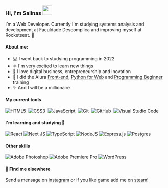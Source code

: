 ### Hi, I'm Salinas <img src="https://media.giphy.com/media/hvRJCLFzcasrR4ia7z/giphy.gif" width="30px">

<!-- <h1 align="left">Hi, I'm Salinas </h1> -->

I’m a Web Developer. Currently I'm studying systems analysis and development at Faculdade Descomplica and improving myself at Rocketseat. 🚀

#### About me:
- 💻 I went back to studying programming in 2022
- ⚛️ I'm very excited to learn new things
- 🚀 I love digital business, entrepreneurship and inovation
- 📝 I did the Alura [Front-end](https://cursos.alura.com.br/user/salinas/degree-front-end-113709/certificate), [Python for Web](https://cursos.alura.com.br/user/salinas/degree-Python-linguagem-162571/certificate) and [Programming Beginner](https://cursos.alura.com.br/user/salinas/degree-Python-linguagem-162571/certificate) training
- ✨ And I will be a millionaire

#### My current tools
![HTML5](https://img.shields.io/badge/html5-%23E34F26.svg?style=for-the-badge&logo=html5&logoColor=white)&nbsp;
![CSS3](https://img.shields.io/badge/css3-%231572B6.svg?style=for-the-badge&logo=css3&logoColor=white)&nbsp;
![JavaScript](https://img.shields.io/badge/javascript-%23323330.svg?style=for-the-badge&logo=javascript&logoColor=%23F7DF1E)&nbsp;
![Git](https://img.shields.io/badge/git-%23F05033.svg?style=for-the-badge&logo=git&logoColor=white)&nbsp;
![GitHub](https://img.shields.io/badge/github-%23121011.svg?style=for-the-badge&logo=github&logoColor=white)&nbsp;
![Visual Studio Code](https://img.shields.io/badge/Visual%20Studio-5C2D91.svg?style=for-the-badge&logo=visual-studio&logoColor=white)&nbsp;
<!-- ![Python](https://img.shields.io/badge/python-3670A0?style=for-the-badge&logo=python&logoColor=ffdd54) -->



#### I'm learning and studying 🧠
![React](https://img.shields.io/badge/react-%2320232a.svg?style=for-the-badge&logo=react&logoColor=%2361DAFB)
![Next JS](https://img.shields.io/badge/Next-black?style=for-the-badge&logo=next.js&logoColor=white)
![TypeScript](https://img.shields.io/badge/typescript-%23007ACC.svg?style=for-the-badge&logo=typescript&logoColor=white)
![NodeJS](https://img.shields.io/badge/node.js-6DA55F?style=for-the-badge&logo=node.js&logoColor=white)
![Express.js](https://img.shields.io/badge/express.js-%23404d59.svg?style=for-the-badge&logo=express&logoColor=%2361DAFB)
![Postgres](https://img.shields.io/badge/postgres-%23316192.svg?style=for-the-badge&logo=postgresql&logoColor=white)


#### Other skills
![Adobe Photoshop](https://img.shields.io/badge/adobe%20photoshop-%2331A8FF.svg?style=for-the-badge&logo=adobe%20photoshop&logoColor=white)
![Adobe Premiere Pro](https://img.shields.io/badge/Adobe%20Premiere%20Pro-9999FF.svg?style=for-the-badge&logo=Adobe%20Premiere%20Pro&logoColor=white)
![WordPress](https://img.shields.io/badge/WordPress-%23117AC9.svg?style=for-the-badge&logo=WordPress&logoColor=white)


#### 💬 Find me elsewhere
Send a mensage on [instagram](https://www.instagram.com/_eosalinas/) or if you like game add me on [steam](https://steamcommunity.com/id/salininhas)!

